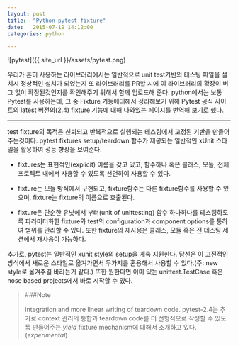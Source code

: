 ```yaml
---
layout: post
title:  "Python pytest fixture"
date:   2015-07-19 14:12:00
categories: python

---
```


![pytest]({{ site_url }}/assets/pytest.png)

우리가 흔히 사용하는 라이브러리에서는 일반적으로  unit test기반의 테스팅 파일을 설치시 정상적인 설치가 되었는지 또 라이브러리를 PR할 시에 이 라이브러리의 확장이 버그 없이 확장된것인지를 확인해주기 위해서 함께 업로드해 준다. python에서는 보통 Pytest를 사용하는데, 그 중 Fixture 기능에대해서 정리해보기 위해 Pytest 공식 사이트의 latest 버전의(2.4) fixture 기능에 대해 나와있는 [페이지](https://pytest.org/latest/fixture.html)를 번역해 보기로 했다.

----

test fixture의 목적은 신뢰되고 반복적으로 실행되는 테스팅에서 고정된 기반을 만들어주는것이다. pytest fixtures setup/teardown 함수가 제공되는 일반적인 xUnit 스타일을 활용하여 성능 향상을 보여준다.

* fixtures는 표현적인(explicit) 이름을 갖고 있고, 함수하나 혹은 클래스, 모듈, 전체 프로젝트 내에서 사용할 수 있도록 선언하여 사용할 수 있다.

* fixture는 모듈 방식에서 구현되고, fixture함수는 다른 fixture함수를 사용할 수 있으며, fixture는 fixture의 이름으로 호출된다.

* fixture은 단순한 유닛에서 부터(unit of unittesting) 함수 하나하나를 테스팅하도록 파라미터화한 fixture와 test의 configuration과 component options를 통하여 범위를 관리할 수 있다. 또한 fixture의 재사용은 클래스, 모듈 혹은 전 테스팅 세션에서 재사용이 가능하다.

추가로, pytest는 일반적인 xunit style의 setup을 계속 지원한다. 당신은 이 고전적인 방식에서 새로운 스타일로 옮겨가면서 두가지를 혼용해서 사용할 수 있다.(주: new style로 옮겨주길 바라는거 같다.) 또한 원한다면 이미 있는 unittest.TestCase 혹은 nose based projects에서 바로 시작할 수 있다. 

> ###Note
>
> integration and more linear writing of teardown code. pytest-2.4는 추가로 context 관리의 통합과 teardown code를 더 선형적으로 작성할 수 있도록 만들어주는 *yield* fixture mechanism에 대해서 소개하고 있다.(*experimental*)
